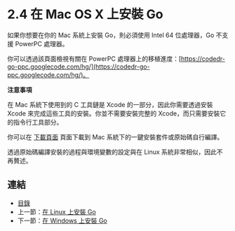 # 2.4 在 Mac OS X 上安裝 Go

如果你想要在你的 Mac 系統上安裝 Go，則必須使用 Intel 64 位處理器，Go 不支援 PowerPC 處理器。

你可以透過該頁面檢視有關在 PowerPC 處理器上的移植進度：[https://codedr-go-ppc.googlecode.com/hg/](https://codedr-go-ppc.googlecode.com/hg/)。

**注意事項**

在 Mac 系統下使用到的 C 工具鏈是 Xcode 的一部分，因此你需要透過安裝 Xcode 來完成這些工具的安裝。你並不需要安裝完整的 Xcode，而只需要安裝它的指令行工具部分。

你可以在 [下載頁面](http://golang.org/dl/) 頁面下載到 Mac 系統下的一鍵安裝套件或原始碼自行編譯。

透過原始碼編譯安裝的過程與環境變數的設定與在 Linux 系統非常相似，因此不再贅述。

## 連結

- [目錄](directory.md)
- 上一節：[在 Linux 上安裝 Go](02.3.md)
- 下一節：[在 Windows 上安裝 Go](02.5.md)
